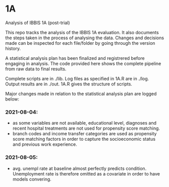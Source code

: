 # 1A
Analysis of IBBIS 1A (post-trial)

This repo tracks the analysis of the IBBIS 1A evaluation. It also documents the steps taken in the process of analysing the data. Changes and decisions made can be inspected for each file/folder by going through the version history.

A statistical analysis plan has been finalized and registrered before engaging in analysis. The code provided here shows the complete pipeline from raw data to final results.

Complete scripts are in ./lib. Log files as specified in 1A.R are in ./log. Output results are in ./out. 1A.R gives the structure of scripts.

Major changes made in relation to the statistical analysis plan are logged below:

### 2021-08-04:
  - as some variables are not available, educational level, diagnoses and recent hospital treatments are not used for propensity score matching. 
  - branch codes and income transfer categories are used as propensity score matching factors in order to capture the socioeconomic status and previous work experience. 

### 2021-08-05:
  - avg. unempl rate at baseline almost perfectly predicts condition. Unemployment rate is therefore omitted as a covariate in order to have models convering.